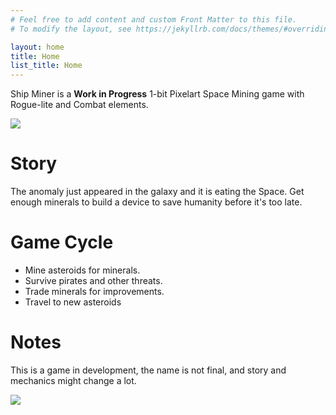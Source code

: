 ```yaml
---
# Feel free to add content and custom Front Matter to this file.
# To modify the layout, see https://jekyllrb.com/docs/themes/#overriding-theme-defaults

layout: home
title: Home
list_title: Home
---
```


<!-- TODO: MAIN VIDEO -->
Ship Miner is a __Work in Progress__ 1-bit Pixelart Space Mining game with Rogue-lite and Combat elements.

<div class="post-image">
<img src="/assets/shipminer-mining-01.gif" />
</div>



# Story

The anomaly just appeared in the galaxy and it is eating the Space. Get enough minerals to build a device to save humanity before it's too late.

# Game Cycle 

* Mine asteroids for minerals.
* Survive pirates and other threats.
* Trade minerals for improvements.
* Travel to new asteroids

# Notes

This is a game in development, the name is not final, and story and mechanics might change a lot.

<!-- div class="post-image">
<img src="/assets/shipminer-subscribe-01.gif" />
</div -->

<div class="post-image">
<img src="/assets/shipminer-message-thankyou.gif" />
</div>

<!--
WISHLISTS?

GIFS

OTHER LINKS

GET NOTIFIED (MAILING LIST)
-->